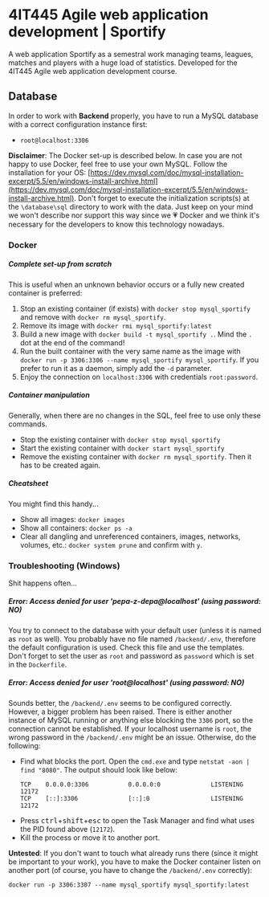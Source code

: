 # 4IT445 Agile web application development | Sportify

A web application Sportify as a semestral work managing teams, leagues, matches and players with a huge load of statistics. Developed for the 4IT445 Agile web application development course.

## Database

In order to work with **Backend** properly, you have to run a MySQL database with a correct configuration instance first:

 - `root@localhost:3306`

**Disclaimer**: The Docker set-up is described below. In case you are not happy to use Docker, feel free to use your own MySQL. Follow the installation for your OS: [https://dev.mysql.com/doc/mysql-installation-excerpt/5.5/en/windows-install-archive.html](https://dev.mysql.com/doc/mysql-installation-excerpt/5.5/en/windows-install-archive.html). 
Don't forget to execute the initialization scripts(s) at the `\database\sql` directory to work with the data. Just keep on your mind we won't describe nor support this way since we :heartpulse: Docker and we think it's necessary for the developers to know this technology nowadays.

### Docker

##### Complete set-up from scratch
This is useful when an unknown behavior occurs or a fully new created container is preferred:

 1. Stop an existing container (if exists) with `docker stop mysql_sportify` and remove with `docker rm mysql_sportify`.
 2. Remove its image with  `docker rmi mysql_sportify:latest`
 3. Build a new image with `docker build -t mysql_sportify .`. Mind the `.` dot at the end of the command!
 4. Run the built container with the very same name as the image with `docker run -p 3306:3306 --name mysql_sportify mysql_sportify`. If you prefer to run it as a daemon, simply add the `-d` parameter.
 5. Enjoy the connection on `localhost:3306` with credentials `root:password`.

##### Container manipulation
Generally, when there are no changes in the SQL, feel free to use only these commands.

- Stop the existing container with `docker stop mysql_sportify`
- Start the existing container with `docker start mysql_sportify`
- Remove the existing container with `docker rm mysql_sportify`. Then it has to be created again.

##### Cheatsheet
You might find this handy...
- Show all images: `docker images`
- Show all containers: `docker ps -a`
- Clear all dangling and unreferenced containers, images, networks, volumes, etc.: `docker system prune` and confirm with `y`. 

### Troubleshooting (Windows)
Shit happens often...

##### Error: Access denied for user 'pepa-z-depa@localhost' (using password: NO)

You try to connect to the database with your default user (unless it is named as `root` as well). You probably have no file named `/backend/.env`, therefore the default configuration is used. Check this file and use the templates. Don't forget to set the user as `root` and password as `password` which is set in the `Dockerfile`.

##### Error: Access denied for user 'root@localhost' (using password: NO)

Sounds better, the `/backend/.env` seems to be configured correctly. However, a bigger problem has been raised. There is either another instance of MySQL running or anything else blocking the `3306` port, so the connection cannot be established.
If your localhost username is `root`, the wrong password in the `/backend/.env` might be an issue. Otherwise, do the following:

- Find what blocks the port. Open the `cmd.exe` and type `netstat -aon | find "8080"`. The output should look like below:
   ```$shell
   TCP    0.0.0.0:3306           0.0.0.0:0              LISTENING       12172
   TCP    [::]:3306              [::]:0                 LISTENING       12172
   ```
- Press <kbd>ctrl</kbd>+<kbd>shift</kbd>+<kbd>esc</kbd> to open the Task Manager and find what uses the PID found above (`12172`).
- Kill the process or move it to another port.

**Untested**: If you don't want to touch what already runs there (since it might be important to your work), you have to make the Docker container listen on another port (of course, you have to change the `/backend/.env` correctly):
   ```$shell
   docker run -p 3306:3307 --name mysql_sportify mysql_sportify:latest
   ```
